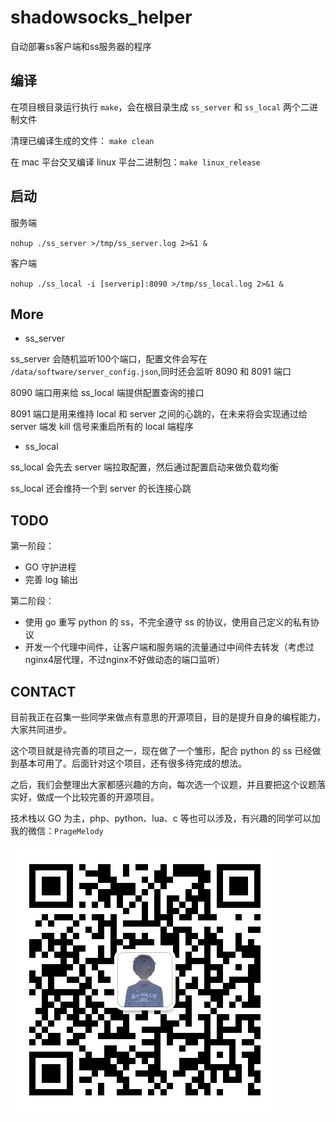 # shadowsocks_helper
自动部署ss客户端和ss服务器的程序

## 编译

在项目根目录运行执行 `make`，会在根目录生成 `ss_server` 和 `ss_local` 两个二进制文件

清理已编译生成的文件： `make clean`

在 mac 平台交叉编译 linux 平台二进制包：`make linux_release`

## 启动

服务端

`nohup ./ss_server >/tmp/ss_server.log 2>&1 &`

客户端

`nohup ./ss_local -i [serverip]:8090 >/tmp/ss_local.log 2>&1 &`


## More

- ss_server

ss_server 会随机监听100个端口，配置文件会写在 `/data/software/server_config.json`,同时还会监听 8090 和 8091 端口

8090 端口用来给 ss_local 端提供配置查询的接口

8091 端口是用来维持 local 和 server 之间的心跳的，在未来将会实现通过给 server 端发 kill 信号来重启所有的 local 端程序

- ss_local

ss_local 会先去 server 端拉取配置，然后通过配置启动来做负载均衡

ss_local 还会维持一个到 server 的长连接心跳

## TODO

第一阶段：
- GO 守护进程
- 完善 log 输出

第二阶段：
- 使用 go 重写 python 的 ss，不完全遵守 ss 的协议，使用自己定义的私有协议
- 开发一个代理中间件，让客户端和服务端的流量通过中间件去转发（考虑过nginx4层代理，不过nginx不好做动态的端口监听）

## CONTACT

目前我正在召集一些同学来做点有意思的开源项目，目的是提升自身的编程能力，大家共同进步。

这个项目就是待完善的项目之一，现在做了一个雏形，配合 python 的 ss 已经做到基本可用了。后面针对这个项目，还有很多待完成的想法。

之后，我们会整理出大家都感兴趣的方向，每次选一个议题，并且要把这个议题落实好，做成一个比较完善的开源项目。

技术栈以 GO 为主，php、python、lua、c 等也可以涉及，有兴趣的同学可以加我的微信：`PrageMelody`

![PrageMelody](wx.jpg)
